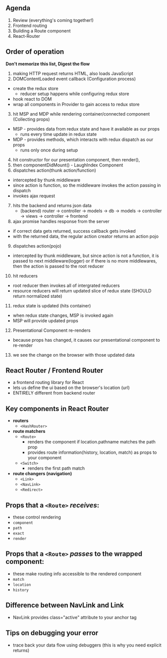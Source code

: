 ## Agenda
1. Review (everything's coming together!)
2. Frontend routing
3. Building a Route component
4. React-Router


## Order of operation
**Don't memorize this list, Digest the flow**
1. making HTTP request returns HTML, also loads JavaScript
2. DOMContentLoaded event callback (Configuration process)
  - create the redux store
    - reducer setup happens while configuring redux store
  - hook react to DOM
  - wrap all components in Provider to gain access to redux store
3. hit MSP and MDP while rendering container/connected component (Collecting props)
  - MSP - provides data from redux state and have it available as our props
    - runs every time update in redux state
  - MDP - provides methods, which interacts with redux dispatch as our props
    - runs only once during setup
4. hit constructor for our presentation component, then render(), 
5. then componentDidMount() - LaughIndex Component
6. dispatches action(thunk action/function)
  - intercepted by thunk middleware
  - since action is function, so the middleware invokes the action passing in dispatch
  - invokes ajax request
7. hits the backend and returns json data
    - (backend) router -> controller -> models -> db -> models -> controller -> views -> controller -> frontend
8. ajax promise handles response from the server
  - if correct data gets returned, success callback gets invoked
  - with the returned data, the regular action creator returns an action pojo 
9. dispatches action(pojo)
  - intercepted by thunk middleware, but since action is not a function, it is passed to next middleware(logger) or if there is no more middlewares, then the action is passed to the root reducer
10. hit reducers
  - root reducer then invokes all of intergrated reducers
  - resource reducers will return updated slice of redux state (SHOULD return normalized state)
11. redux state is updated (hits container)
  - when redux state changes, MSP is invoked again
  - MSP will provide updated props
12. Presentational Component re-renders
  - because props has changed, it causes our presentational component to re-render
13. we see the change on the browser with those updated data


## React Router / Frontend Router
- a frontend routing library for React
- lets us define the ui based on the browser's location (url)
- ENTIRELY different from backend router


## Key components in React Router
- **routers**
    - `<HashRouter>`
- **route matchers**
    - `<Route>`
      - renders the component if location.pathname matches the path prop
      - provides route information(history, location, match) as props to your component
    - `<Switch>`
      - renders the first path match
- **route changers (navigation)**
    - `<Link>`
    - `<NavLink>`
    - `<Redirect>`


## Props that a `<Route>` _receives_:
- these control rendering
- `component`
- `path`
- `exact`
- `render`


## Props that a `<Route>` _passes_ to the wrapped component: 
- these make routing info accessible to the rendered component
- `match`
- `location`
- `history`

## Difference between NavLink and Link
- NavLink provides class="active" attribute to your anchor tag

## Tips on debugging your error
- trace back your data flow using debuggers (this is why you need explicit returns)